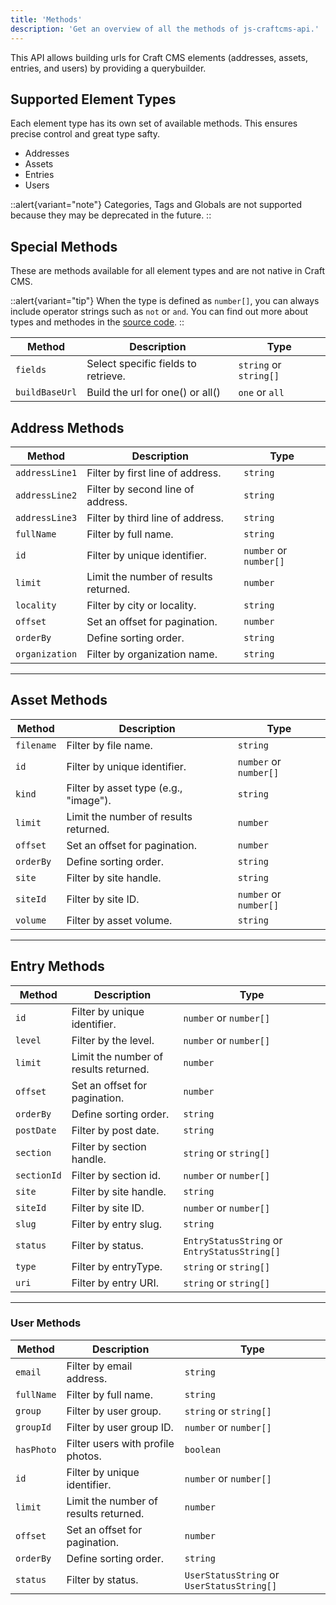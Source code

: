 ```yaml
---
title: 'Methods'
description: 'Get an overview of all the methods of js-craftcms-api.'
---
```


This API allows building urls for Craft CMS elements (addresses, assets, entries, and users) by providing a querybuilder.

## Supported Element Types

Each element type has its own set of available methods. This ensures precise control and great type safty.

- Addresses
- Assets
- Entries
- Users

::alert{variant="note"}
  Categories, Tags and Globals are not supported because they may be deprecated in the future.
::

## Special Methods

These are methods available for all element types and are not native in Craft CMS.

::alert{variant="tip"}
  When the type is defined as `number[]`, you can always include operator strings such as `not` or `and`. You can find out more about types and methodes in the [source code](https://github.com/samuelreichor/js-craftcms-api/blob/main/src/index.ts). 
::

| Method         | Description                                | Type                |
|----------------|--------------------------------------------|---------------------|
| `fields`       | Select specific fields to retrieve.        | `string` or `string[]` |
| `buildBaseUrl` | Build the url for one() or all()           | `one` or `all` |

## Address Methods

| Method         | Description                                | Type                |
|----------------|--------------------------------------------|---------------------|
| `addressLine1` | Filter by first line of address.           | `string`           |
| `addressLine2` | Filter by second line of address.          | `string`           |
| `addressLine3` | Filter by third line of address.           | `string`           |
| `fullName`     | Filter by full name.                       | `string`           |
| `id`           | Filter by unique identifier.               | `number` or `number[]`|
| `limit`        | Limit the number of results returned.      | `number`           |
| `locality`     | Filter by city or locality.                | `string`           |
| `offset`       | Set an offset for pagination.              | `number`           |
| `orderBy`      | Define sorting order.                      | `string`           |
| `organization` | Filter by organization name.               | `string`           |

---

## Asset Methods

| Method         | Description                                | Type                |
|----------------|--------------------------------------------|---------------------|
| `filename`     | Filter by file name.                       | `string`           |
| `id`           | Filter by unique identifier.               | `number` or `number[]`|
| `kind`         | Filter by asset type (e.g., "image").      | `string`           |
| `limit`        | Limit the number of results returned.      | `number`           |
| `offset`       | Set an offset for pagination.              | `number`           |
| `orderBy`      | Define sorting order.                      | `string`           |
| `site`         | Filter by site handle.                     | `string`           |
| `siteId`       | Filter by site ID.                         | `number` or `number[]` |
| `volume`       | Filter by asset volume.                    | `string`           |

---

## Entry Methods

| Method         | Description                                | Type                |
|----------------|--------------------------------------------|---------------------|
| `id`           | Filter by unique identifier.               | `number` or `number[]`|
| `level`        | Filter by the level.                       | `number` or `number[]`|
| `limit`        | Limit the number of results returned.      | `number`           |
| `offset`       | Set an offset for pagination.              | `number`           |
| `orderBy`      | Define sorting order.                      | `string`           |
| `postDate`     | Filter by post date.                       | `string`           |
| `section`      | Filter by section handle.                  | `string` or `string[]`|
| `sectionId`    | Filter by section id.                      | `number` or `number[]`|
| `site`         | Filter by site handle.                     | `string`           |
| `siteId`       | Filter by site ID.                         | `number` or `number[]`|
| `slug`         | Filter by entry slug.                      | `string`           |
| `status`       | Filter by status.                          | `EntryStatusString` or `EntryStatusString[]`|
| `type`         | Filter by entryType.                       | `string` or `string[]`           |
| `uri`          | Filter by entry URI.                       | `string` or `string[]` |

---

### User Methods

| Method         | Description                                | Type                |
|----------------|--------------------------------------------|---------------------|
| `email`        | Filter by email address.                   | `string`           |
| `fullName`     | Filter by full name.                       | `string`           |
| `group`        | Filter by user group.                      | `string` or `string[]`|
| `groupId`      | Filter by user group ID.                   | `number` or `number[]`|
| `hasPhoto`     | Filter users with profile photos.          | `boolean`          |
| `id`           | Filter by unique identifier.               | `number` or `number[]`|
| `limit`        | Limit the number of results returned.      | `number`           |
| `offset`       | Set an offset for pagination.              | `number`           |
| `orderBy`      | Define sorting order.                      | `string`           |
| `status`       | Filter by status.                          | `UserStatusString` or `UserStatusString[]` |
